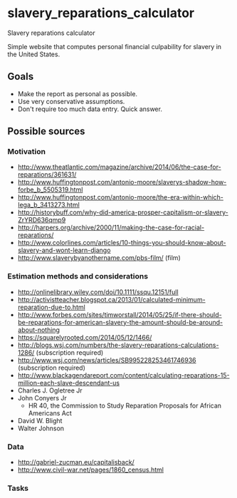 # slavery_reparations_calculator
Slavery reparations calculator

Simple website that computes personal financial culpability for
slavery in the United States.

## Goals
* Make the report as personal as possible.
* Use very conservative assumptions.
* Don't require too much data entry. Quick answer.

## Possible sources

### Motivation
* http://www.theatlantic.com/magazine/archive/2014/06/the-case-for-reparations/361631/
* http://www.huffingtonpost.com/antonio-moore/slaverys-shadow-how-forbe_b_5505319.html
* http://www.huffingtonpost.com/antonio-moore/the-era-within-which-lega_b_3413273.html
* http://historybuff.com/why-did-america-prosper-capitalism-or-slavery-ZrYRD636qmp9
* http://harpers.org/archive/2000/11/making-the-case-for-racial-reparations/
* http://www.colorlines.com/articles/10-things-you-should-know-about-slavery-and-wont-learn-django
* http://www.slaverybyanothername.com/pbs-film/ (film)


### Estimation methods and considerations

* http://onlinelibrary.wiley.com/doi/10.1111/ssqu.12151/full
* http://activistteacher.blogspot.ca/2013/01/calculated-minimum-reparation-due-to.html
* http://www.forbes.com/sites/timworstall/2014/05/25/if-there-should-be-reparations-for-american-slavery-the-amount-should-be-around-about-nothing
* https://squarelyrooted.com/2014/05/12/1466/
* http://blogs.wsj.com/numbers/the-slavery-reparations-calculations-1286/ (subscription required)
* http://www.wsj.com/news/articles/SB995228253461746936 (subscription required)
* http://www.blackagendareport.com/content/calculating-reparations-15-million-each-slave-descendant-us
* Charles J. Ogletree Jr
* John Conyers Jr
  - HR 40, the Commission to Study Reparation Proposals for African Americans Act
* David W. Blight
* Walter Johnson

### Data
* http://gabriel-zucman.eu/capitalisback/
* http://www.civil-war.net/pages/1860_census.html

### Tasks
